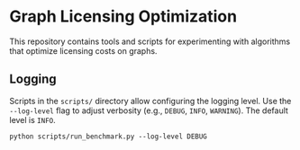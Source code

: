 # Graph Licensing Optimization

This repository contains tools and scripts for experimenting with algorithms that optimize licensing costs on graphs.

## Logging

Scripts in the `scripts/` directory allow configuring the logging level. Use the `--log-level` flag to adjust verbosity (e.g., `DEBUG`, `INFO`, `WARNING`). The default level is `INFO`.

```
python scripts/run_benchmark.py --log-level DEBUG
```
